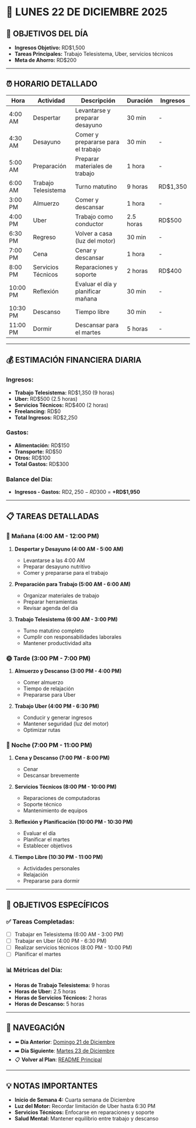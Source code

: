 # 📅 **LUNES 22 DE DICIEMBRE 2025**

## 🎯 **OBJETIVOS DEL DÍA**
- **Ingresos Objetivo:** RD$1,500
- **Tareas Principales:** Trabajo Telesistema, Uber, servicios técnicos
- **Meta de Ahorro:** RD$200

---

## ⏰ **HORARIO DETALLADO**

| Hora | Actividad | Descripción | Duración | Ingresos |
|------|-----------|-------------|----------|----------|
| 4:00 AM | Despertar | Levantarse y preparar desayuno | 30 min | - |
| 4:30 AM | Desayuno | Comer y prepararse para el trabajo | 30 min | - |
| 5:00 AM | Preparación | Preparar materiales de trabajo | 1 hora | - |
| 6:00 AM | Trabajo Telesistema | Turno matutino | 9 horas | RD$1,350 |
| 3:00 PM | Almuerzo | Comer y descansar | 1 hora | - |
| 4:00 PM | Uber | Trabajo como conductor | 2.5 horas | RD$500 |
| 6:30 PM | Regreso | Volver a casa (luz del motor) | 30 min | - |
| 7:00 PM | Cena | Cenar y descansar | 1 hora | - |
| 8:00 PM | Servicios Técnicos | Reparaciones y soporte | 2 horas | RD$400 |
| 10:00 PM | Reflexión | Evaluar el día y planificar mañana | 30 min | - |
| 10:30 PM | Descanso | Tiempo libre | 30 min | - |
| 11:00 PM | Dormir | Descansar para el martes | 5 horas | - |

---

## 💰 **ESTIMACIÓN FINANCIERA DIARIA**

### **Ingresos:**
- **Trabajo Telesistema:** RD$1,350 (9 horas)
- **Uber:** RD$500 (2.5 horas)
- **Servicios Técnicos:** RD$400 (2 horas)
- **Freelancing:** RD$0
- **Total Ingresos:** RD$2,250

### **Gastos:**
- **Alimentación:** RD$150
- **Transporte:** RD$50
- **Otros:** RD$100
- **Total Gastos:** RD$300

### **Balance del Día:**
- **Ingresos - Gastos:** RD$2,250 - RD$300 = **+RD$1,950**

---

## 📋 **TAREAS DETALLADAS**

### **🌅 Mañana (4:00 AM - 12:00 PM)**
1. **Despertar y Desayuno (4:00 AM - 5:00 AM)**
   - Levantarse a las 4:00 AM
   - Preparar desayuno nutritivo
   - Comer y prepararse para el trabajo

2. **Preparación para Trabajo (5:00 AM - 6:00 AM)**
   - Organizar materiales de trabajo
   - Preparar herramientas
   - Revisar agenda del día

3. **Trabajo Telesistema (6:00 AM - 3:00 PM)**
   - Turno matutino completo
   - Cumplir con responsabilidades laborales
   - Mantener productividad alta

### **🌞 Tarde (3:00 PM - 7:00 PM)**
1. **Almuerzo y Descanso (3:00 PM - 4:00 PM)**
   - Comer almuerzo
   - Tiempo de relajación
   - Prepararse para Uber

2. **Trabajo Uber (4:00 PM - 6:30 PM)**
   - Conducir y generar ingresos
   - Mantener seguridad (luz del motor)
   - Optimizar rutas

### **🌙 Noche (7:00 PM - 11:00 PM)**
1. **Cena y Descanso (7:00 PM - 8:00 PM)**
   - Cenar
   - Descansar brevemente

2. **Servicios Técnicos (8:00 PM - 10:00 PM)**
   - Reparaciones de computadoras
   - Soporte técnico
   - Mantenimiento de equipos

3. **Reflexión y Planificación (10:00 PM - 10:30 PM)**
   - Evaluar el día
   - Planificar el martes
   - Establecer objetivos

4. **Tiempo Libre (10:30 PM - 11:00 PM)**
   - Actividades personales
   - Relajación
   - Prepararse para dormir

---

## 🎯 **OBJETIVOS ESPECÍFICOS**

### **✅ Tareas Completadas:**
- [ ] Trabajar en Telesistema (6:00 AM - 3:00 PM)
- [ ] Trabajar en Uber (4:00 PM - 6:30 PM)
- [ ] Realizar servicios técnicos (8:00 PM - 10:00 PM)
- [ ] Planificar el martes

### **📊 Métricas del Día:**
- **Horas de Trabajo Telesistema:** 9 horas
- **Horas de Uber:** 2.5 horas
- **Horas de Servicios Técnicos:** 2 horas
- **Horas de Descanso:** 5 horas

---

## 🔗 **NAVEGACIÓN**
- ⬅️ **Día Anterior**: [Domingo 21 de Diciembre](../Semana_3/Domingo_21.md)
- ➡️ **Día Siguiente**: [Martes 23 de Diciembre](Martes_23.md)
- 📋 **Volver al Plan**: [README Principal](../../../README.md)

---

## 💡 **NOTAS IMPORTANTES**
- **Inicio de Semana 4:** Cuarta semana de Diciembre
- **Luz del Motor:** Recordar limitación de Uber hasta 6:30 PM
- **Servicios Técnicos:** Enfocarse en reparaciones y soporte
- **Salud Mental:** Mantener equilibrio entre trabajo y descanso
